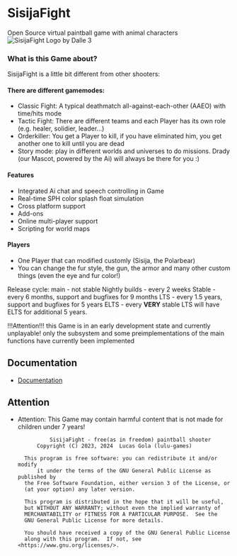 # SisijaFight
Open Source virtual paintball game with animal characters
![SisijaFight Logo by Dalle 3](https://github.com/SpringTech-Studios/SisijaFight/assets/128484007/255be1bd-5894-488b-9702-efe52a035f87)


### What is this Game about?
SisijaFight is a little bit different from other shooters:
#### There are different gamemodes:
* Classic Fight: A typical deathmatch all-against-each-other (AAEO) with time/hits mode
* Tactic Fight: There are different teams and each Player has its own role (e.g. healer, solidier, leader...)
* Orderkiller: You get a Player to kill, if you have eliminated him, you get another one to kill until you are dead
* Story mode: play in different worlds and universes to do missions. Drady (our Mascot, powered by the Ai) will always be there for you :)
#### Features
* Integrated Ai chat and speech controlling in Game
* Real-time SPH color splash float simulation
* Cross platform support
* Add-ons
* Online multi-player support
* Scripting for world maps
#### Players
* One Player that can modified customly (Sisija, the Polarbear)
* You can change the fur style, the gun, the armor and many other custom things (even the eye and fur color!)

Release cycle:
main - not stable
Nightly builds - every 2 weeks
Stable - every 6 months, support and bugfixes for 9 months
LTS - every 1.5 years, support and bugfixes for 5 years
ELTS - every **VERY** stable LTS will have ELTS for additional 5 years.

!!!Attention!!!
this Game is in an early development state and currently unplayable!
only the subsystem and some preimplementations of the main functions have currently been implemented

## Documentation
* [Documentation](https://springtech-studios.github.io/SisijaFight/docu/html/index.html)
## Attention
* Attention: This Game may contain harmful content that is not made for children under 7 years!

 				SisijaFight - free(as in freedom) paintball shooter
  			Copyright (C) 2023, 2024  Lucas Gola (lulu-games)

   		This program is free software: you can redistribute it and/or modify
  			it under the terms of the GNU General Public License as published by
    	the Free Software Foundation, either version 3 of the License, or
    	(at your option) any later version.

   		This program is distributed in the hope that it will be useful,
    	but WITHOUT ANY WARRANTY; without even the implied warranty of
    	MERCHANTABILITY or FITNESS FOR A PARTICULAR PURPOSE.  See the
    	GNU General Public License for more details.

   		You should have received a copy of the GNU General Public License
    	along with this program.  If not, see <https://www.gnu.org/licenses/>.
